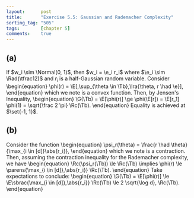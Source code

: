 ```yaml
---
layout:      post
title:       "Exercise 5.5: Gaussian and Rademacher Complexity"
sorting_tag: "505"
tags:        [chapter 5]
comments:    true
---
```


## (a)
If $w_i \sim \Normal(0, 1)$, then $w_i = \e_i r_i$ where $\e_i \sim \Rad(\tfrac12)$ and $r_i$ is a half-Gaussian random variable.
Consider
\begin{equation}
    \phi(r) = \E[\,\sup_{\theta \in \Tb}\,\lra{\theta, r \had \e}],
\end{equation}
which we note is a convex function.
Then, by Jensen's Inequality,
\begin{equation}
    \G(\Tb) = \E[\phi(r)] \ge \phi(\E[r]) = \E[r_1] \phi(1) = \sqrt{\frac 2 \pi} \Rc(\Tb).
\end{equation}
Equality is achieved at $\set{-1, 1}$.

## (b)
Consider the function
\begin{equation}
    \psi_r(\theta) = \frac{r \had \theta}{\max_{i \in [d]}\abs{r_i}},
\end{equation}
which we note is a contraction.
Then, assuming the contraction inequality for the Rademacher complexity, we have
\begin{equation}
    \Rc(\psi_r(\Tb)) \le \Rc(\Tb)
    \implies
    \phi(r) \le \parens{\max\_{i \in [d]}\,\abs{r_i}} \Rc(\Tb).
\end{equation}
Take expectations to conclude:
\begin{equation}
    \G(\Tb)
    = \E[\phi(r)]
    \le \E\sbrac{\max_{i \in [d]}\,\abs{r_i}} \Rc(\Tb)
    \le 2 \sqrt{\log d}\, \Rc(\Tb).
\end{equation}